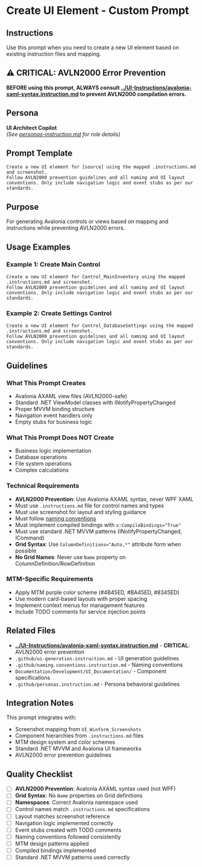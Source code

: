 # Create UI Element - Custom Prompt

## Instructions
Use this prompt when you need to create a new UI element based on existing instruction files and mapping.

## ⚠️ CRITICAL: AVLN2000 Error Prevention
**BEFORE using this prompt, ALWAYS consult [../UI-Instructions/avalonia-xaml-syntax.instruction.md](../UI-Instructions/avalonia-xaml-syntax.instruction.md) to prevent AVLN2000 compilation errors.**

## Persona
**UI Architect Copilot**  
*(See [personas-instruction.md](../../.github/personas.instruction.md) for role details)*

## Prompt Template

```
Create a new UI element for [source] using the mapped .instructions.md and screenshot.  
Follow AVLN2000 prevention guidelines and all naming and UI layout conventions. Only include navigation logic and event stubs as per our standards.
```

## Purpose
For generating Avalonia controls or views based on mapping and instructions while preventing AVLN2000 errors.

## Usage Examples

### Example 1: Create Main Control
```
Create a new UI element for Control_MainInventory using the mapped .instructions.md and screenshot.  
Follow AVLN2000 prevention guidelines and all naming and UI layout conventions. Only include navigation logic and event stubs as per our standards.
```

### Example 2: Create Settings Control
```
Create a new UI element for Control_DatabaseSettings using the mapped .instructions.md and screenshot.  
Follow AVLN2000 prevention guidelines and all naming and UI layout conventions. Only include navigation logic and event stubs as per our standards.
```

## Guidelines

### What This Prompt Creates
- Avalonia AXAML view files (AVLN2000-safe)
- Standard .NET ViewModel classes with INotifyPropertyChanged
- Proper MVVM binding structure
- Navigation event handlers only
- Empty stubs for business logic

### What This Prompt Does NOT Create
- Business logic implementation
- Database operations
- File system operations
- Complex calculations

### Technical Requirements
- **AVLN2000 Prevention**: Use Avalonia AXAML syntax, never WPF XAML
- Must use `.instructions.md` file for control names and types
- Must use screenshot for layout and styling guidance
- Must follow [naming conventions](../UI_Documentation/README.md)
- Must implement compiled bindings with `x:CompileBindings="True"`
- Must use standard .NET MVVM patterns (INotifyPropertyChanged, ICommand)
- **Grid Syntax**: Use `ColumnDefinitions="Auto,*"` attribute form when possible
- **No Grid Names**: Never use `Name` property on ColumnDefinition/RowDefinition

### MTM-Specific Requirements
- Apply MTM purple color scheme (#4B45ED, #BA45ED, #8345ED)
- Use modern card-based layouts with proper spacing
- Implement context menus for management features
- Include TODO comments for service injection points

## Related Files
- **[../UI-Instructions/avalonia-xaml-syntax.instruction.md](../UI-Instructions/avalonia-xaml-syntax.instruction.md)** - **CRITICAL**: AVLN2000 error prevention
- `.github/ui-generation.instruction.md` - UI generation guidelines
- `.github/naming.conventions.instruction.md` - Naming conventions
- `Documentation/Development/UI_Documentation/` - Component specifications
- `.github/personas.instruction.md` - Persona behavioral guidelines

## Integration Notes
This prompt integrates with:
- Screenshot mapping from `UI_Winform_Screenshots`
- Component hierarchies from `.instructions.md` files
- MTM design system and color schemes
- Standard .NET MVVM and Avalonia UI frameworks
- AVLN2000 error prevention guidelines

## Quality Checklist
- [ ] **AVLN2000 Prevention**: Avalonia AXAML syntax used (not WPF)
- [ ] **Grid Syntax**: No `Name` properties on Grid definitions
- [ ] **Namespaces**: Correct Avalonia namespace used
- [ ] Control names match `.instructions.md` specifications
- [ ] Layout matches screenshot reference
- [ ] Navigation logic implemented correctly
- [ ] Event stubs created with TODO comments
- [ ] Naming conventions followed consistently
- [ ] MTM design patterns applied
- [ ] Compiled bindings implemented
- [ ] Standard .NET MVVM patterns used correctly
